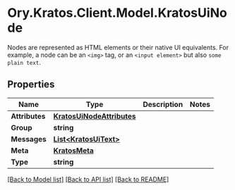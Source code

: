# Ory.Kratos.Client.Model.KratosUiNode
Nodes are represented as HTML elements or their native UI equivalents. For example, a node can be an `<img>` tag, or an `<input element>` but also `some plain text`.

## Properties

Name | Type | Description | Notes
------------ | ------------- | ------------- | -------------
**Attributes** | [**KratosUiNodeAttributes**](KratosUiNodeAttributes.md) |  | 
**Group** | **string** |  | 
**Messages** | [**List&lt;KratosUiText&gt;**](KratosUiText.md) |  | 
**Meta** | [**KratosMeta**](KratosMeta.md) |  | 
**Type** | **string** |  | 

[[Back to Model list]](../README.md#documentation-for-models) [[Back to API list]](../README.md#documentation-for-api-endpoints) [[Back to README]](../README.md)

